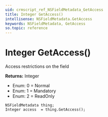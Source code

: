 ```yaml
---
uid: crmscript_ref_NSFieldMetadata_GetAccess
title: Integer GetAccess()
intellisense: NSFieldMetadata.GetAccess
keywords: NSFieldMetadata, GetAccess
so.topic: reference
---
```


# Integer GetAccess()

Access restrictions on the field

**Returns:** Integer

* Enum: 0 = Normal 
* Enum: 1 = Mandatory 
* Enum: 2 = ReadOnly 

```crmscript
NSFieldMetadata thing;
Integer access  = thing.GetAccess();
```

